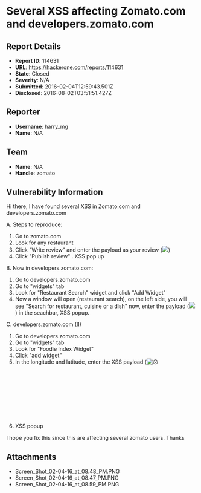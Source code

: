 # Several XSS affecting Zomato.com and developers.zomato.com

## Report Details
- **Report ID**: 114631
- **URL**: https://hackerone.com/reports/114631
- **State**: Closed
- **Severity**: N/A
- **Submitted**: 2016-02-04T12:59:43.501Z
- **Disclosed**: 2016-08-02T03:51:51.427Z

## Reporter
- **Username**: harry_mg
- **Name**: N/A

## Team
- **Name**: N/A
- **Handle**: zomato

## Vulnerability Information
Hi there, I have found several XSS in Zomato.com and developers.zomato.com

A. Steps to reproduce:
1. Go to zomato.com
2. Look for any restaurant
3. Click "Write review" and enter the payload as your review
                                             (<img src=x onerror=alert(document.domain)>)
4. Click "Publish review" . XSS pop up

B. Now in developers.zomato.com:
1. Go to developers.zomato.com
2. Go to "widgets" tab
3. Look for "Restaurant Search" widget and click "Add Widget"
4. Now a window will open (restaurant search), on the left side, you will see "Search for restaurant, cuisine or a dish" now, enter the payload   (<img src=x onerror=alert(document.domain)>) in the seachbar, XSS popup.

C. developers.zomato.com (II)
1. Go to developers.zomato.com
2. Go to "widgets" tab
3. Look for "Foodie Index Widget"
4. Click "add widget"
5. In the longitude and latitude, enter the XSS payload
 (<img class="emoji" alt="😯" src="x" /><svg onload=prompt(document.domain)>). 
6. XSS popup

I hope you fix this since this are affecting several zomato users.
Thanks

## Attachments
- Screen_Shot_02-04-16_at_08.48_PM.PNG
- Screen_Shot_02-04-16_at_08.47_PM.PNG
- Screen_Shot_02-04-16_at_08.59_PM.PNG
